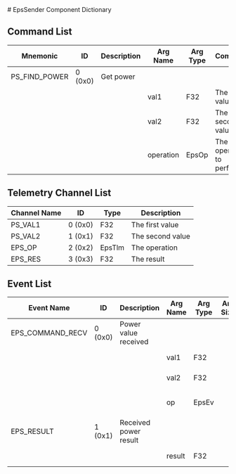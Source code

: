 <title>EpsSender Component Dictionary</title>
# EpsSender Component Dictionary


## Command List

|Mnemonic|ID|Description|Arg Name|Arg Type|Comment
|---|---|---|---|---|---|
|PS_FIND_POWER|0 (0x0)|Get power| | |   
| | | |val1|F32|The first value|                    
| | | |val2|F32|The second value|                    
| | | |operation|EpsOp|The operation to perform|                    

## Telemetry Channel List

|Channel Name|ID|Type|Description|
|---|---|---|---|
|PS_VAL1|0 (0x0)|F32|The first value|
|PS_VAL2|1 (0x1)|F32|The second value|
|EPS_OP|2 (0x2)|EpsTlm|The operation|
|EPS_RES|3 (0x3)|F32|The result|

## Event List

|Event Name|ID|Description|Arg Name|Arg Type|Arg Size|Description
|---|---|---|---|---|---|---|
|EPS_COMMAND_RECV|0 (0x0)|Power value received| | | | |
| | | |val1|F32||The val1 argument|    
| | | |val2|F32||The val2 argument|    
| | | |op|EpsEv||The requested operation|    
|EPS_RESULT|1 (0x1)|Received power result| | | | |
| | | |result|F32||The power result|    
